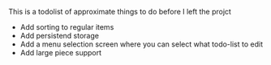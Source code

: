 This is a todolist of approximate things to do before I left the projct
- Add sorting to regular items
- Add persistend storage
- Add a menu selection screen where you can select what todo-list to edit
- Add large piece support
